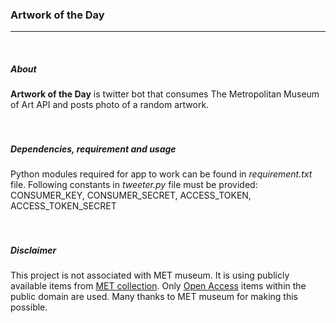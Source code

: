 ### Artwork of the Day

___________________________________________________
<br>

##### About
<b>Artwork of the Day</b> is twitter bot that consumes The Metropolitan Museum of Art API and posts photo of a random artwork.
<br>  
<br>  

##### Dependencies, requirement and usage
Python modules required for app to work can be found in <em>requirement.txt</em> file.
Following constants in <em>tweeter.py</em> file must be provided: CONSUMER_KEY, CONSUMER_SECRET, ACCESS_TOKEN, ACCESS_TOKEN_SECRET
<br>  
<br>  

##### Disclaimer
This project is not associated with MET museum. It is using publicly available items from [MET collection](https://www.metmuseum.org/art/collection). Only [Open Access](https://www.metmuseum.org/about-the-met/policies-and-documents/open-access) items within the public domain are used. Many thanks to MET museum for making this possible.